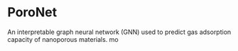# PoroNet
An interpretable graph neural network (GNN) used to predict gas adsorption capacity of nanoporous materials.
mo
